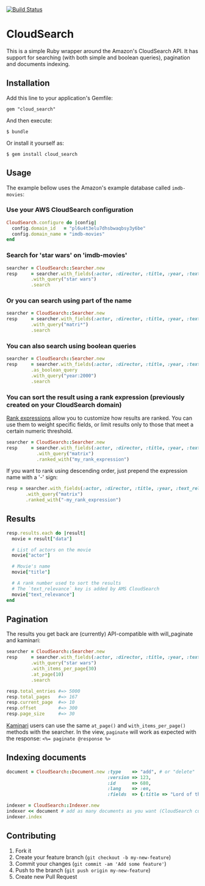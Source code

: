 [![Build Status](https://secure.travis-ci.org/willian/cloud_search.png)](http://travis-ci.org/willian/cloud_search)

# CloudSearch

This is a simple Ruby wrapper around the Amazon's CloudSearch API. It has support for searching (with both simple and boolean queries), pagination
and documents indexing.

## Installation

Add this line to your application's Gemfile:

    gem "cloud_search"

And then execute:

    $ bundle

Or install it yourself as:

    $ gem install cloud_search

## Usage

The example bellow uses the Amazon's example database called `imdb-movies`:

### Use your AWS CloudSearch configuration
``` ruby
CloudSearch.configure do |config|
  config.domain_id   = "pl6u4t3elu7dhsbwaqbsy3y6be"
  config.domain_name = "imdb-movies"
end
```

### Search for 'star wars' on 'imdb-movies'
``` ruby
searcher = CloudSearch::Searcher.new
resp     = searcher.with_fields(:actor, :director, :title, :year, :text_relevance)
         .with_query("star wars")
         .search
```

### Or you can search using part of the name
``` ruby
searcher = CloudSearch::Searcher.new
resp     = searcher.with_fields(:actor, :director, :title, :year, :text_relevance)
         .with_query("matri*")
         .search
```

### You can also search using boolean queries
``` ruby
searcher = CloudSearch::Searcher.new
resp     = searcher.with_fields(:actor, :director, :title, :year, :text_relevance)
         .as_boolean_query
         .with_query("year:2000")
         .search
```

### You can sort the result using a rank expression (previously created on your CloudSearch domain)
[Rank expressions](http://docs.aws.amazon.com/cloudsearch/latest/developerguide/tuneranking.html) allow you to customize how results are ranked. You can use them to weight specific fields, or limit results only to those that meet a certain numeric threshold.

``` ruby
searcher = CloudSearch::Searcher.new
resp     = searcher.with_fields(:actor, :director, :title, :year, :text_relevance)
           .with_query("matrix")
           .ranked_with("my_rank_expression")
```

If you want to rank using descending order, just prepend the expression name with a '-' sign:

``` ruby
resp = searcher.with_fields(:actor, :director, :title, :year, :text_relevance)
       .with_query("matrix")
       .ranked_with("-my_rank_expression")
```

## Results
``` ruby
resp.results.each do |result|
  movie = result["data"]

  # List of actors on the movie
  movie["actor"]

  # Movie's name
  movie["title"]

  # A rank number used to sort the results
  # The `text_relevance` key is added by AMS CloudSearch
  movie["text_relevance"]
end
```

## Pagination

The results you get back are (currently) API-compatible with will\_paginate and kaminari:

``` ruby
searcher = CloudSearch::Searcher.new
resp     = searcher.with_fields(:actor, :director, :title, :year, :text_relevance)
         .with_query("star wars")
         .with_items_per_page(30)
         .at_page(10)
         .search

resp.total_entries #=> 5000
resp.total_pages   #=> 167
resp.current_page  #=> 10
resp.offset        #=> 300
resp.page_size     #=> 30
```

[Kaminari](https://github.com/amatsuda/kaminari) users can use the same `at_page()` and `with_items_per_page()` methods with the searcher. In the view, `paginate` will work as expected with the response: `<%= paginate @response %>`

## Indexing documents

``` ruby
document = CloudSearch::Document.new :type    => "add", # or "delete"
                                     :version => 123,
                                     :id      => 680,
                                     :lang    => :en,
                                     :fields  => {:title => "Lord of the Rings"}

indexer = CloudSearch::Indexer.new
indexer << document # add as many documents as you want (CloudSearch currently sets a limit of 5MB per documents batch)
indexer.index
```

## Contributing

1. Fork it
2. Create your feature branch (`git checkout -b my-new-feature`)
3. Commit your changes (`git commit -am 'Add some feature'`)
4. Push to the branch (`git push origin my-new-feature`)
5. Create new Pull Request

